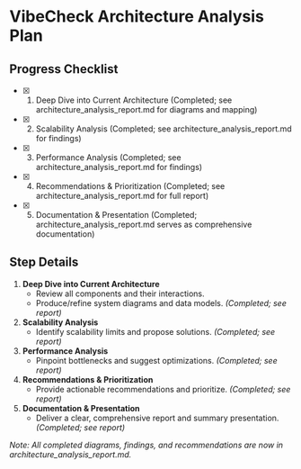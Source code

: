 # VibeCheck Architecture Analysis Plan

## Progress Checklist

- [x] 1. Deep Dive into Current Architecture (Completed; see architecture_analysis_report.md for diagrams and mapping)
- [x] 2. Scalability Analysis (Completed; see architecture_analysis_report.md for findings)
- [x] 3. Performance Analysis (Completed; see architecture_analysis_report.md for findings)
- [x] 4. Recommendations & Prioritization (Completed; see architecture_analysis_report.md for full report)
- [x] 5. Documentation & Presentation (Completed; architecture_analysis_report.md serves as comprehensive documentation)

## Step Details

1. **Deep Dive into Current Architecture**
    - Review all components and their interactions.
    - Produce/refine system diagrams and data models. _(Completed; see report)_
2. **Scalability Analysis**
    - Identify scalability limits and propose solutions. _(Completed; see report)_
3. **Performance Analysis**
    - Pinpoint bottlenecks and suggest optimizations. _(Completed; see report)_
4. **Recommendations & Prioritization**
    - Provide actionable recommendations and prioritize. _(Completed; see report)_
5. **Documentation & Presentation**
    - Deliver a clear, comprehensive report and summary presentation. _(Completed; see report)_

_Note: All completed diagrams, findings, and recommendations are now in architecture_analysis_report.md._
